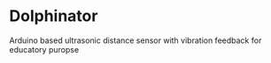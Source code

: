 # Dolphinator
Arduino based ultrasonic distance sensor with vibration feedback for educatory puropse
